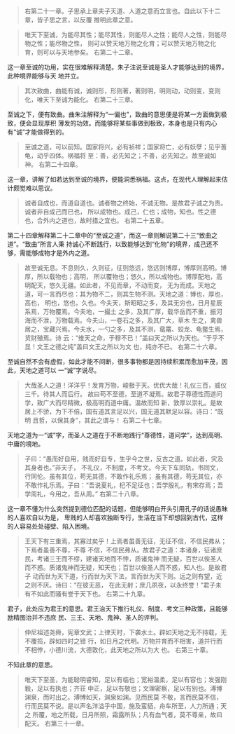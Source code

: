 
> 右第二十一章。子思承上章夫子天道、人道之意而立言也。自此以下十二章，皆子思之言，以反覆
推明此章之意。

> 唯天下至诚，为能尽其性；能尽其性，则能尽人之性；能尽人之性，则能尽物之性；能尽物之性，
则可以赞天地万物之化育；可以赞天地万物之化育，则可以与天地参矣。
> 右第二十二章。

这一章至诚的功用，实在很难解释清楚。朱子注说至诚是圣人才能够达到的境界，此种境界能够与天
地并立。

> 其次致曲，曲能有诚，诚则形，形则著，著则明，明则动，动则变，变则化，唯天下至诚为能化。
> 右第二十三章。

至诚之下，便有致曲。曲朱注解释为“一偏也”，致曲的意思便是将某一方面做到极致，便会显现厚积
薄发的功效。而能够将某些事做到极致，本身也是只有内心有“诚”才能做得到的。

> 至诚之道，可以前知。国家将兴，必有祯祥；国家将亡，必有妖孽；见乎蓍龟，动乎四体。祸福将
至：善，必先知之；不善，必先知之。故至诚如神。
> 右第二十四章。

这一章，讲解了如若达到至诚的境界，便能洞悉祸福。这点，在现代人理解起来估计颇觉难以思议。

> 诚者自成也，而道自道也。诚者物之终始，不诚无物。是故君子诚之为贵。诚者非自成己而已也，
所以成物也。成己，仁也；成物，知也。性之德也，合外内之道也，故时措之宜也。
> 右第二十五章。

第二十四章解释第二十二章中的“至诚之道”，而这一章则解说第二十三“致曲之道”。“致曲”所言人秉
持诚心不断践行，以致能够达到“化物”的境界，成己还不够，需能够成物才是外内之道。

> 故至诚无息。不息则久，久则征，征则悠远，悠远则博厚，博厚则高明。博厚，所以载物也；高明，
所以覆物也；悠久，所以成物也。博厚配地，高明配天，悠久无疆。如此者，不见而章，不动而变，
无为而成。天地之道，可一言而尽也：其为物不二，则其生物不测。天地之道：博也，厚也，高也，
明也，悠也，久也。今夫天，斯昭昭之多，及其无穷也，日月星辰系焉，万物覆焉。今夫地，一撮土
之多，及其广厚，载华岳而不重，振河海而不泄，万物载焉。今夫山，一卷石之多，及其广大，草木
生之，禽兽居之，宝藏兴焉。今夫水，一勺之多，及其不测，鼋鼍、蛟龙、龟鳖生焉，货财殖焉。诗
云：“维天之命，于穆不已！”盖曰天之所以为天也。“于乎不显！文王之德之纯”盖曰文王之所以为文
也，纯亦不已。
> 右第二十六章。

至诚自然不会有虚假，如此才能不间断，很多事物都是因持续积累而愈加丰茂，因此，天地之道可以
一“诚”字说尽。

> 大哉圣人之道！洋洋乎！发育万物，峻极于天。优优大哉！礼仪三百，威仪三千。待其人而后行。
故曰苟不至德，至道不凝焉。故君子尊德性而道问学，致广大而尽精微，极高明而道中庸。温故而知
新，敦厚以崇礼。是故居上不骄，为下不倍，国有道其言足以兴，国无道其默足以容。诗曰：“既明
且哲，以保其身”，其此之谓与！
> 右第二十七章。

天地之道为一“诚”字，而圣人之道在于不断地践行“尊德性，道问学”，达到高明、中庸的境地。

> 子曰：“愚而好自用，贱而好自专，生乎今之世，反古之道。如此者，灾及其身者也。”非天子，
不礼仪，不制度，不考文。今天下车同轨，书同文，行同伦。虽有其位，苟无其德，不敢作礼乐焉；
虽有其德，苟无其位，亦不敢作礼乐焉。子曰：“吾说夏礼，杞不足征也；吾学殷礼，有宋存焉；吾
学周礼，今用之，吾从周。”
> 右第二十八章。

这一章不懂为什么突然提到德位匹配的话题，但能够明白开头引用孔子的话说愚昧的人喜欢自以为是，
卑贱的人却喜欢独断专行，生活在当下却想回到古代，这样的人容易处处碰壁、陷入困境。

> 王天下有三重焉，其寡过矣乎！上焉者虽善无征，无征不信，不信民弗从；下焉者虽善不尊，不尊
不信，不信民弗从。故君子之道：本诸身，征诸庶民，考诸三王而不缪，建诸天地而不悖，质诸鬼神
而无疑，百世以俟圣人而不惑。质诸鬼神而无疑，知天也；百世以俟圣人而不惑，知人也。是故君子
动而世为天下道，行而世为天下法，言而世为天下则。远之则有望，近之则不厌。诗曰：“在彼无恶，
在此无射；庶几夙夜，以永终誉！”君子未有不如此而骚有誉于天下也。
> 右第二十九章。

君子，此处应为君王的意思。君王治天下推行礼仪、制度、考文三种政策，且能够励精图治并不违庶
民、三王、天地、鬼神、圣人的评判。

> 仲尼祖述尧舜，宪章文武；上律天时，下袭水土。辟如天地之无不持载，无不覆捣，辟如四时之错
行，如日月之代明。万物并育而不相害，道并行而不相悖，小德川流，大德敦化，此天地之所以为大
也。
> 右第三十章。

不知此章的意思。

> 唯天下至圣，为能聪明睿知，足以有临也；宽裕温柔，足以有容也；发强刚毅，足以有执也；齐荘
中正，足以有敬也；文理密察，足以有别也。溥博渊泉，而时出之。溥博如天，渊泉如渊。见而民莫
不敬，言而民莫不信，行而民莫不说。是以声名洋溢乎中国，施及蛮貊，舟车所至，人力所通；天之
所覆，地之所载，日月所照，霜露所队；凡有血气者，莫不尊亲，故曰配天。
> 右第三十一章。

